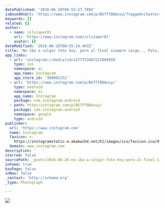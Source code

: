 ```yaml
---
datePublished: '2016-06-28T08:55:27.789Z'
isBasedOnUrl: 'https://www.instagram.com/p/BG7ffQ8Ausy/?tagged=itwstories'
keywords: []
related: []
author:
  - name: silviaper81
    url: 'https://www.instagram.com/silviaper81'
    avatar: {}
dateModified: '2016-06-28T08:55:24.483Z'
title: 'No iba a colgar foto hoy, pero al final siempre caigo... Palo, piedra y niño. '
app_links:
  - url: 'instagram://media?id=1277753407221984050'
    type: ios
    namespace: ai
    app_name: Instagram
    app_store_id: '389801252'
  - url: 'https://www.instagram.com/p/BG7ffQ8Ausy/'
    type: android
    namespace: ai
    app_name: Instagram
    package: com.instagram.android
  - path: https/instagram.com/p/BG7ffQ8Ausy/
    package: com.instagram.android
    namespace: google
    type: android
publisher:
  url: 'https://www.instagram.com'
  name: Instagram
  favicon: >-
    https://instagramstatic-a.akamaihd.net/h1/images/ico/favicon.ico/dfa85bb1fd63.ico
  domain: www.instagram.com
description: '   '
starred: false
sourcePath: _posts/2016-06-28-no-iba-a-colgar-foto-hoy-pero-al-final-siempre-caigo-pal.md
inFeed: true
hasPage: false
inNav: false
_context: 'http://schema.org'
_type: Photograph

---
```

![   ](https://imgflo.herokuapp.com/graph/vahj1ThiexotieMo/abe7d1a7c7aea5805ec9e7f770de135e/noop.jpg?input=https%3A%2F%2Fscontent.cdninstagram.com%2Ft51.2885-15%2Fsh0.08%2Fe35%2Fp640x640%2F13399001_1550058305300588_609037544_n.jpg%3Fig_cache_key%3DMTI3Nzc1MzQwNzIyMTk4NDA1MA%253D%253D.2)